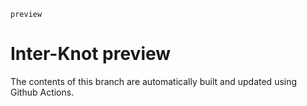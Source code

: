 `preview` 
# Inter-Knot preview

The contents of this branch are automatically built and updated using Github Actions.